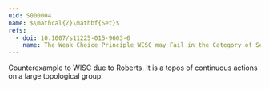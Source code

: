 ```yaml
---
uid: S000004
name: $\mathcal{Z}\mathbf{Set}$
refs:
  - doi: 10.1007/s11225-015-9603-6
    name: The Weak Choice Principle WISC may Fail in the Category of Sets
---
```


Counterexample to WISC due to Roberts. It is a topos of continuous actions on a large topological group.
